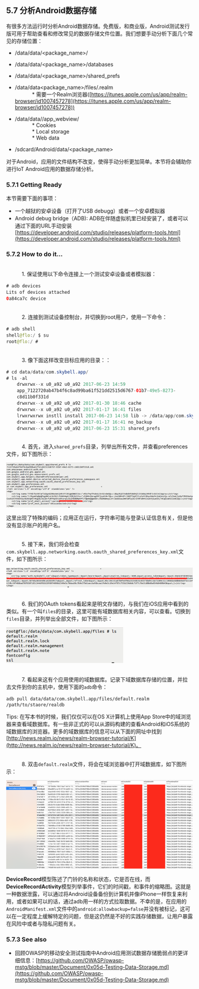 ## 5.7 分析Android数据存储

有很多方法运行时分析Android数据存储。免费版，和商业版，Android测试发行版可用于帮助查看和修改常见的数据存储文件位置。我们想要手动分析下面几个常见的存储位置：

* /data/data/<package_name>/
* /data/data/<package_name>/databases
* /data/data/<package_name>/shared_prefs
* /data/data<package_name>/files/<dbfilename>.realm
<br>&emsp;&emsp;&emsp; * 需要一个Realm浏览器([https://itunes.apple.com/us/app/realm-browser/id1007457278](https://itunes.apple.com/us/app/realm-browser/id1007457278))

* /data/data/<package name>/app_webview/
<br>&emsp;&emsp;&emsp; * Cookies
<br>&emsp;&emsp;&emsp; * Local storage
<br>&emsp;&emsp;&emsp; * Web data
* /sdcard/Android/data/<package_name>

对于Android，应用的文件结构不改变，使得手动分析更加简单。本节将会辅助你进行IoT Android应用的数据存储分析。
### 5.7.1 Getting Ready

本节需要下面的事项：
* 一个越狱的安卓设备（打开了USB debugg）或者一个安卓模拟器
* Android debug bridge（ADB): ADB在伴随虚拟机里已经安装了，或者可以通过下面的URL手动安装[https://developer.android.com/studio/releases/platform-tools.html](https://developer.android.com/studio/releases/platform-tools.html)

### 5.7.2 How to do it...

<br>&emsp;&emsp;&emsp;1. 保证使用以下命令连接上一个测试安卓设备或者模拟器：

```java
# adb devices
Lits of devices attached
0a84ca7c device
```

<br>&emsp;&emsp;&emsp;2. 连接到测试设备控制台，并切换到root用户，使用一下命令：

```java
# adb shell
shell@flo:/ $ su
root@flo:/ #
```

<br>&emsp;&emsp;&emsp;3. 像下面这样改变目标应用的目录：：


```java
# cd data/data/com.skybell.app/
# ls -al
    drwxrwx--x u0_a92 u0_a92 2017-06-23 14:59
    app_7122720ab47b4f6c8ad99ba61f521dd2515d6767-01b7-49e5-8273-
    c8d11b0f331d
    drwxrwx--x u0_a92 u0_a92 2017-01-30 18:46 cache
    drwxrwx--x u0_a92 u0_a92 2017-01-17 16:41 files
    lrwxrwxrwx instll install 2017-06-23 14:58 lib -> /data/app/com.skybell.app-1/lib/arm
    drwxrwx--x u0_a92 u0_a92 2017-01-17 16:41 no_backup
    drwxrwx--x u0_a92 u0_a92 2017-06-23 15:31 shared_prefs

```

<br>&emsp;&emsp;&emsp;4. 首先，进入`shared_prefs`目录，列举出所有文件，并查看preferences文件，如下图所示：

![](../img/5-7/5-7-2-4.png)

这里出现了特殊的编码；应用正在运行，字符串可能与登录认证信息有关，但是他没有显示账户的用户名。

<br>&emsp;&emsp;&emsp;5. 接下来，我们将会检查`com.skybell.app.networking.oauth.oauth_shared_preferences_key.xml`文件，如下图所示：

![](../img/5-7/5-7-2-5.png)

<br>&emsp;&emsp;&emsp;6. 我们的OAuth tokens看起来是明文存储的，与我们在iOS应用中看到的类似。有一个叫`files`的目录，这里可能有域数据库相关内容，可以查看。切换到`files`目录，并列举出全部文件，如下图所示：

![](../img/5-7/5-7-2-6.png)

<br>&emsp;&emsp;&emsp;7. 看起来这有个应用使用的域数据库。记录下域数据库存储的位置，并拉去文件到你的主机中，使用下面的`adb`命令：


```shell
adb pull data/data/com.skybell.app/files/default.realm /path/to/staore/realdb
```

Tips: 在写本书的时候，我们仅仅可以在OS X计算机上使用App Store中的域浏览器来查看域数据库。有一些非正式的可以从源码构建的查看Android和iOS系统的域数据库的浏览器。更多的域数据库的信息可以从下面的网址中找到[http://news.realm.io/news/realm-browser-tutorial/K](http://news.realm.io/news/realm-browser-tutorial/K)。

<br>&emsp;&emsp;&emsp;8. 双击`default.realm`文件，将会在域浏览器中打开域数据库，如下图所示：

![](../img/5-7/5-7-2-8.png)

**DeviceRecord**模型陈述了门铃的名称和状态，它是否在线，而**DeviceRecordActivity**模型列举事件，它们的时间戳，和事件的缩略图。这就是一种数据泄露，可以通过将Android设备备份到计算机并像iPhone一样恢复来利用，或者如果可以的话，通过adb用一样的方式拉取数据。不幸的是，在应用的`AndroidManifest.xml`文件中的`android:allowbackup=false`并没有被标记，这可以在一定程度上缓解特定的问题，但是这仍然是不好的实践存储数据，让用户暴露在风险中或者与隐私问题有关。


### 5.7.3 See also

* 回顾OWASP的移动安全测试指南中Android应用测试数据存储脆弱点的更详细信息：[https://github.com/OWASP/owasp-mstg/blob/master/Document/0x05d-Testing-Data-Storage.md](https://github.com/OWASP/owasp-mstg/blob/master/Document/0x05d-Testing-Data-Storage.md)